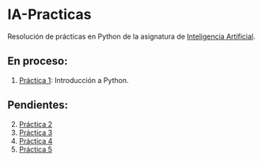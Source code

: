 # IA-Practicas

Resolución de prácticas en Python de la asignatura de [Inteligencia Artificial](http://www.cs.us.es/cursos/iati/).

## En proceso:
1. [Práctica 1](https://github.com/EduPH/IA-Practicas/blob/master/practica-01.py): Introducción a Python.

## Pendientes:

2. [Práctica 2](https://github.com/EduPH/IA-Practicas/blob/master/practica-02.py)
3. [Práctica 3](https://github.com/EduPH/IA-Practicas/blob/master/practica-03.py)
4. [Práctica 4](https://github.com/EduPH/IA-Practicas/blob/master/practica-04.py)
5. [Práctica 5](https://github.com/EduPH/IA-Practicas/blob/master/practica-05.py)
